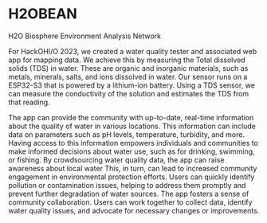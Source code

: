 # H2OBEAN
H2O Biosphere Environment Analysis Network

For HackOHI/O 2023, we created a water quality tester and associated web app for mapping data. We achieve this by measuring the Total dissolved solids (TDS) in water. These are organic and inorganic materials, such as metals, minerals, salts, and ions dissolved in water. Our sensor runs on a ESP32-S3 that is powered by a lithium-ion battery. Using a TDS sensor, we can measure the conductivity of the solution and estimates the TDS from that reading.

The app can provide the community with up-to-date, real-time information about the quality of water in various locations. This information can include data on parameters such as pH levels, temperature, turbidity, and more. Having access to this information empowers individuals and communities to make informed decisions about water use, such as for drinking, swimming, or fishing. By crowdsourcing water quality data, the app can raise awareness about local water This, in turn, can lead to increased community engagement in environmental protection efforts. Users can quickly identify pollution or contamination issues, helping to address them promptly and prevent further degradation of water sources. The app fosters a sense of community collaboration. Users can work together to collect data, identify water quality issues, and advocate for necessary changes or improvements.

